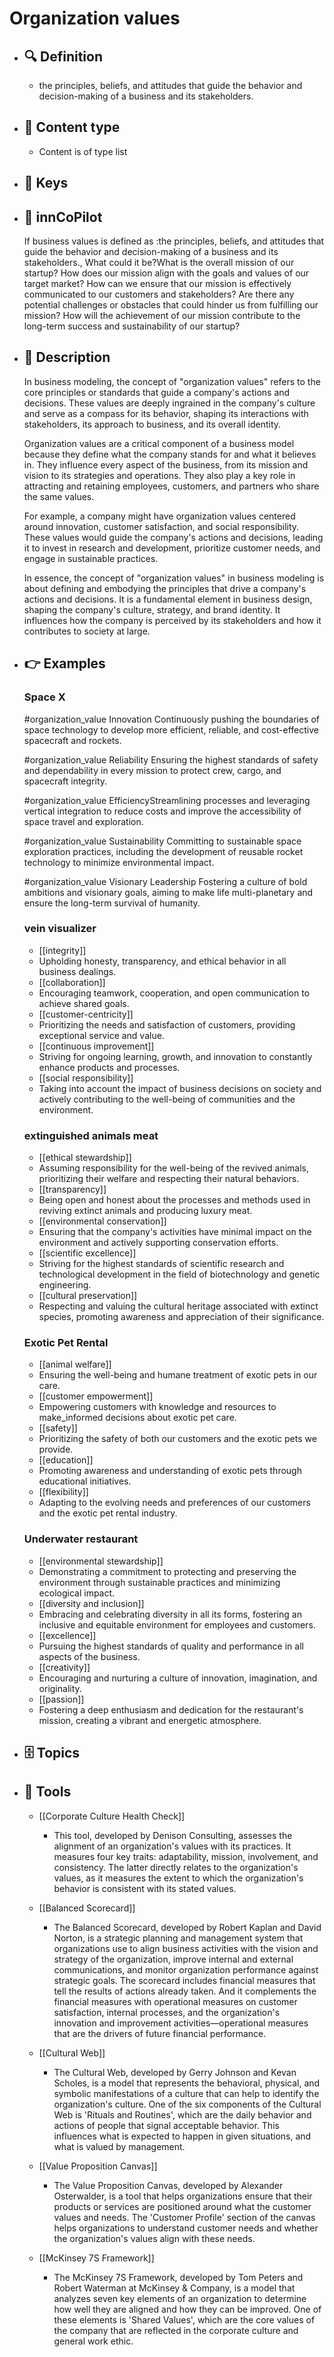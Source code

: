 # Organization values
- ## 🔍 Definition
  - the principles, beliefs, and attitudes that guide the behavior and decision-making of a business and its stakeholders.
- ## 📰 Content type 
  - Content is of type list
- ## 🔑 Keys
  
- ## 🤖 innCoPilot
  If business values is defined as :the principles, beliefs, and attitudes that guide the behavior and decision-making of a business and its stakeholders., What could it be?What is the overall mission of our startup?
  How does our mission align with the goals and values of our target market?
  How can we ensure that our mission is effectively communicated to our customers and stakeholders?
  Are there any potential challenges or obstacles that could hinder us from fulfilling our mission?
  How will the achievement of our mission contribute to the long-term success and sustainability of our startup?
- ## 📖 Description
  In business modeling, the concept of "organization values" refers to the core principles or standards that guide a company's actions and decisions. These values are deeply ingrained in the company's culture and serve as a compass for its behavior, shaping its interactions with stakeholders, its approach to business, and its overall identity.
  
  Organization values are a critical component of a business model because they define what the company stands for and what it believes in. They influence every aspect of the business, from its mission and vision to its strategies and operations. They also play a key role in attracting and retaining employees, customers, and partners who share the same values.
  
  For example, a company might have organization values centered around innovation, customer satisfaction, and social responsibility. These values would guide the company's actions and decisions, leading it to invest in research and development, prioritize customer needs, and engage in sustainable practices.
  
  In essence, the concept of "organization values" in business modeling is about defining and embodying the principles that drive a company's actions and decisions. It is a fundamental element in business design, shaping the company's culture, strategy, and brand identity. It influences how the company is perceived by its stakeholders and how it contributes to society at large.
- ## 👉 Examples
  ### Space X
  #organization_value Innovation
  Continuously pushing the boundaries of space technology to develop more efficient, reliable, and cost-effective spacecraft and rockets.
  
  #organization_value Reliability
  Ensuring the highest standards of safety and dependability in every mission to protect crew, cargo, and spacecraft integrity.
  
  #organization_value
  EfficiencyStreamlining processes and leveraging vertical integration to reduce costs and improve the accessibility of space travel and exploration.
  
  #organization_value Sustainability
  Committing to sustainable space exploration practices, including the development of reusable rocket technology to minimize environmental impact.
  
  #organization_value Visionary Leadership
  Fostering a culture of bold ambitions and visionary goals, aiming to make life multi-planetary and ensure the long-term survival of humanity.
  ### vein visualizer
  -  [[integrity]]
  	- Upholding honesty, transparency, and ethical behavior in all business dealings.
  -  [[collaboration]]
  	- Encouraging teamwork, cooperation, and open communication to achieve shared goals.
  -  [[customer-centricity]]
  	- Prioritizing the needs and satisfaction of customers, providing exceptional service and value.
  -  [[continuous improvement]]
  	- Striving for ongoing learning, growth, and innovation to constantly enhance products and processes.
  -  [[social responsibility]]
  	- Taking into account the impact of business decisions on society and actively contributing to the well-being of communities and the environment.
  ### extinguished animals meat
  -  [[ethical stewardship]]
  	- Assuming responsibility for the well-being of the revived animals, prioritizing their welfare and respecting their natural behaviors.
  -  [[transparency]]
  	- Being open and honest about the processes and methods used in reviving extinct animals and producing luxury meat.
  -  [[environmental conservation]]
  	- Ensuring that the company's activities have minimal impact on the environment and actively supporting conservation efforts.
  -  [[scientific excellence]]
  	- Striving for the highest standards of scientific research and technological development in the field of biotechnology and genetic engineering.
  -  [[cultural preservation]]
  	- Respecting and valuing the cultural heritage associated with extinct species, promoting awareness and appreciation of their significance.
  ### Exotic Pet Rental
  -  [[animal welfare]]
  	- Ensuring the well-being and humane treatment of exotic pets in our care.
  -  [[customer empowerment]]
  	- Empowering customers with knowledge and resources to make_informed decisions about exotic pet care.
  -  [[safety]]
  	- Prioritizing the safety of both our customers and the exotic pets we provide.
  -  [[education]]
  	- Promoting awareness and understanding of exotic pets through educational initiatives.
  -  [[flexibility]]
  	- Adapting to the evolving needs and preferences of our customers and the exotic pet rental industry.
  ### Underwater restaurant
  -  [[environmental stewardship]]
  	- Demonstrating a commitment to protecting and preserving the environment through sustainable practices and minimizing ecological impact.
  -  [[diversity and inclusion]]
  	- Embracing and celebrating diversity in all its forms, fostering an inclusive and equitable environment for employees and customers.
  -  [[excellence]]
  	- Pursuing the highest standards of quality and performance in all aspects of the business.
  -  [[creativity]]
  	- Encouraging and nurturing a culture of innovation, imagination, and originality.
  -  [[passion]]
  	- Fostering a deep enthusiasm and dedication for the restaurant's mission, creating a vibrant and energetic atmosphere.
- ## 🗄️ Topics
  
- ## 🧰 Tools
  - [[Corporate Culture Health Check]]
    - This tool, developed by Denison Consulting, assesses the alignment of an organization's values with its practices. It measures four key traits: adaptability, mission, involvement, and consistency. The latter directly relates to the organization's values, as it measures the extent to which the organization's behavior is consistent with its stated values.
  
  - [[Balanced Scorecard]]
    - The Balanced Scorecard, developed by Robert Kaplan and David Norton, is a strategic planning and management system that organizations use to align business activities with the vision and strategy of the organization, improve internal and external communications, and monitor organization performance against strategic goals. The scorecard includes financial measures that tell the results of actions already taken. And it complements the financial measures with operational measures on customer satisfaction, internal processes, and the organization's innovation and improvement activities—operational measures that are the drivers of future financial performance.
  
  - [[Cultural Web]]
    - The Cultural Web, developed by Gerry Johnson and Kevan Scholes, is a model that represents the behavioral, physical, and symbolic manifestations of a culture that can help to identify the organization's culture. One of the six components of the Cultural Web is 'Rituals and Routines', which are the daily behavior and actions of people that signal acceptable behavior. This influences what is expected to happen in given situations, and what is valued by management.
  
  - [[Value Proposition Canvas]]
    - The Value Proposition Canvas, developed by Alexander Osterwalder, is a tool that helps organizations ensure that their products or services are positioned around what the customer values and needs. The 'Customer Profile' section of the canvas helps organizations to understand customer needs and whether the organization's values align with these needs.
  
  - [[McKinsey 7S Framework]]
    - The McKinsey 7S Framework, developed by Tom Peters and Robert Waterman at McKinsey & Company, is a model that analyzes seven key elements of an organization to determine how well they are aligned and how they can be improved. One of these elements is 'Shared Values', which are the core values of the company that are reflected in the corporate culture and general work ethic.
